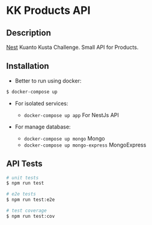 # KK Products API

## Description

[Nest](https://github.com/nestjs/nest) Kuanto Kusta Challenge. Small API for Products.

## Installation

- Better to run using docker:
```bash
$ docker-compose up
```

- For isolated services:
  - `docker-compose up app` For NestJs API

- For manage database:
  - `docker-compose up mongo` Mongo
  - `docker-compose up mongo-express` MongoExpress

## API Tests

```bash
# unit tests
$ npm run test

# e2e tests
$ npm run test:e2e

# test coverage
$ npm run test:cov
```
